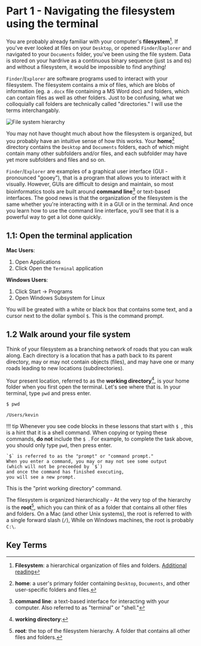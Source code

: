 # Part 1 - Navigating the filesystem using the terminal

You are probably already familiar with
your computer's **filesystem**[^fs].
If you've ever looked at files on your `Desktop`,
or opened `Finder`/`Explorer` and navigated to your `Documents` folder,
you've been using the file system.
Data is stored on your hardrive as a continuous binary sequence (just `1`s and `0`s)
and without a filesystem, it would be impossible to find anything!

`Finder`/`Explorer` are software programs used to interact with your filesystem.
The filesystem contains a mix of files,
which are blobs of information (eg. a `.docx` file containing a MS Word doc)
and folders, which can contain files as well as other folders.
Just to be confusing,
what we colloquially call folders are technically called "directories."
I will use the terms interchangably.

![File system hierarchy](https://www.oreilly.com/library/view/macintosh-terminal-pocket/9781449328962/httpatomoreillycomsourceoreillyimages1448104.png)

You may not have thought much about how the filesystem is organized,
but you probably have an intuitive sense of how this works.
Your **home**[^home] directory contains the `Desktop` and `Documents` folders,
each of which might contain many other subfolders and/or files,
and each subfolder may have yet more subfolders and files and so on.

`Finder`/`Explorer` are examples of a graphical user interface (GUI - pronounced "gooey"),
that is a program that allows you to interact with it visually.
However, GUIs are difficult to design and maintain,
so most bioinformatics tools are built around **command line**[^cl]
or text-based interfaces.
The good news is that the organization of the filesystem
is the same whether you're interacting with it in a GUI or in the terminal.
And once you learn how to use the command line interface,
you'll see that it is a powerful way to get a lot done quickly.

## 1.1: Open the terminal application

**Mac Users**:  
1. Open Applications
2. Click Open the `Terminal` application

**Windows Users**:  
1. Click Start -> Programs
2. Open Windows Subsystem for Linux

You will be greated with a white or black box that contains some text,
and a cursor next to the dollar symbol `$`.
This is the command prompt.

## 1.2 Walk around your file system

Think of your filesystem as a branching network of roads
that you can walk along.
Each directory is a location that has a path back to its parent directory,
may or may not contain objects (files),
and may have one or many roads leading to new locations (subdirectories).

Your present location,
referred to as the **working directory**[^wd],
is your home folder when you first open the terminal.
Let's see where that is.
In your terminal, type `pwd` and press enter.

```sh
$ pwd
```
```
/Users/kevin
```

!!! tip
    Whenever you see code blocks in these lessons that start with `$ `,
    this is a hint that it is a shell command.
    When copying or typing these commands,
    **do not** include the `$ `.
    For example, to complete the task above,
    you should only type `pwd`,
    then press enter.

    `$` is referred to as the "prompt" or "command prompt."
    When you enter a command, you may or may not see some output
    (which will not be preceeded by `$`)
    and once the command has finished executing,
    you will see a new prompt.

This is the "print working directory" command.








The filesystem is organized hierarchically -
At the very top of the hierarchy is the **root**[^root],
which you can think of as a folder that contains all other files and folders.
On a Mac (and other Unix systems),
the root is referred to with a single forward slash (`/`),
While on Windows machines, the root is probably `C:\`.

## Key Terms

[^fs]: **Filesystem**: a hierarchical organization of files and folders. [Additional reading](https://en.wikipedia.org/wiki/File_system)
[^root]: **root**: the top of the filesystem hierarchy. A folder that contains all other files and folders.
[^home]: **home**: a user's primary folder containing `Desktop`, `Documents`, and other user-specific folders and files.
[^cl]: **command line**: a text-based interface for interacting with your computer. Also referred to as "terminal" or "shell."
[^wd]: **working directory**:
